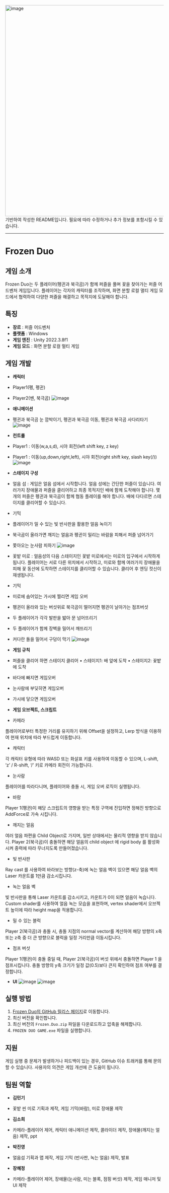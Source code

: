 <img width="671" alt="image" src="https://github.com/sodaakim/Frozen-Duo/assets/83997634/a1b72eb6-b06c-4cb3-9382-44255e8a55cc">기반하여 작성한 README입니다. 필요에 따라 수정하거나 추가 정보를 포함시킬 수 있습니다.

---
# Frozen Duo

## 게임 소개

Frozen Duo는 두 플레이어(펭귄과 북극곰)가 함께 퍼즐을 풀며 꽃을 찾아가는 퍼즐 어드벤처 게임입니다. 플레이어는 각자의 캐릭터를 조작하며, 화면 분할 로컬 멀티 게임 모드에서 협력하여 다양한 퍼즐을 해결하고 목적지에 도달해야 합니다.

## 특징

- **장르** : 퍼즐 어드벤처
- **플랫폼** : Windows
- **게임 엔진** : Unity 2022.3.8f1
- **게임 모드** : 화면 분할 로컬 멀티 게임

## 게임 개발

- **캐릭터**
- Player1(펭, 펭귄)
- Player2(벤, 북극곰)
![image](https://github.com/sodaakim/Frozen-Duo/assets/83997634/b26ed70d-4c3d-4556-99d2-8e51db126780)


- **애니메이션**
- 펭귄과 북극곰 눈 깜박이기, 펭귄과 북극곰 이동, 펭귄과 북극곰 사다리타기
![image](https://github.com/sodaakim/Frozen-Duo/assets/83997634/bb94a9ec-82bd-485f-9600-da2e3cf89d73)


- **컨트롤**
- Player1 : 이동(w,a,s,d), 시야 회전(left shift key, z key)
- Player1 : 이동(up,down,right,left), 시야 회전(right shift key, slash key(/))
![image](https://github.com/sodaakim/Frozen-Duo/assets/83997634/a2ae4881-4f0a-437b-b484-3a1d49f0309c)


- **스테이지 구성**
- 얼음 섬 : 게임은 얼음 섬에서 시작합니다. 얼음 성에는 간단한 퍼즐이 있습니다. 여러가지 장애물과 퍼즐을
클리어하고 최종 목적지인 배에 함께 도착해야 합니다. 몇개의 퍼즐은 펭귄과 북극곰이 함께 협동
플레이를 해야 합니다. 배에 다다르면 스테이지를 클리어할 수 있습니다.
- 기믹
- 플레이어가 밀 수 있는 빛 반사판을 활용한 얼음 녹이기
- 북극곰이 올라가면 깨지는 얼음과 펭귄이 밀리는 바람을 피해서 퍼즐 넘어가기
- 쫓아오는 눈사람 피하기
![image](https://github.com/sodaakim/Frozen-Duo/assets/83997634/9a231cbe-e508-451b-b0e3-f2dc2bfb8313)

- 꽃밭 미로 : 얼음성의 다음 스테이지인 꽃밭 미로에서는 미로의 입구에서 시작하게 됩니다. 플레이어는 서로
다른 위치에서 시작하고, 미로와 함께 여러가지 장애물을 피해 꽃 동산에 도착하면 스테이지를
클리어할 수 있습니다. 클리어 후 엔딩 컷신이 재생됩니다.
- 기믹
- 미로에 숨어있는 가시에 찔리면 게임 오버
- 펭귄이 올라와 있는 버섯위로 북극곰이 떨어지면 펭귄이 날아가는 점프버섯
- 두 플레이어가 각각 발판을 밟아 문 넘어뜨리기
- 두 플레이어가 함께 장벽을 밀어서 깨뜨리기
- 커다란 돌을 밀어서 구덩이 막기
![image](https://github.com/sodaakim/Frozen-Duo/assets/83997634/1ba5e1bf-7a7a-45c4-a051-0f3ba02e353f)

- **게임 규칙**
- 퍼즐을 클리어 하면 스테이지 클리어
• 스테이지1: 배 앞에 도착
• 스테이지2: 꽃밭에 도착
- 바다에 빠지면 게임오버
- 눈사람에 부딪히면 게임오버
- 가시에 닿으면 게임오버

- **게임 오브젝트, 스크립트**

- 카메라

플레이어로부터 특정한 거리를 유지하기 위해 Offset을 설정하고, Lerp 방식을 이용하여 현재
위치에 따라 부드럽게 이동합니다.

- 캐릭터

각 캐릭터 유형에 따라 WASD 또는 화살표 키를 사용하여 이동할 수 있으며, L-shift, ‘z’ / R-shift,
‘/’ 키로 카메라 회전이 가능합니다.

- 눈사람

플레이어를 따라다니며, 플레이어와 충돌 시, 게임 오버 로직이 실행됩니다.

- 바람

Player 1(펭귄)이 해당 스크립트의 영향을 받는 특정 구역에 진입하면 정해진 방향으로
AddForce로 가속 시킵니다.

- 깨지는 얼음

여러 얼음 파편을 Child Object로 가지며, 일반 상태에서는 물리적 영향을 받지 않습니다. Player
2(북극곰)이 충돌하면 해당 얼음의 child object 에 rigid body 를 활성화시켜 중력에 따라
무너지도록 만들어졌습니다.

- 빛 반사판

Ray cast 를 사용하여 바라보는 방향(z-축)에 녹는 얼음 벽이 있으면 해당 얼음 벽의 Laser
카운트를 1만큼 감소시킵니다.

- 녹는 얼음 벽

빛 반사판을 통해 Laser 카운트를 감소시키고, 카운트가 0이 되면 얼음이 녹습니다. Custom
shader를 사용하여 얼음 녹는 모습을 표현하며, vertex shader에서 오브젝트 높이에 따라 height
map을 적용합니다.

- 밀 수 있는 블럭

Player 2(북극곰)과 충돌 시, 충돌 지점의 normal vector를 계산하여 해당 방향의 x축 또는 z축
중 더 큰 방향으로 블럭을 일정 거리만큼 이동시킵니다.

- 점프 버섯

Player 1(펭귄)이 충돌 중일 때, Player 2(북극곰)이 버섯 위에서 충돌하면 Player 1 을
점프시킵니다. 충돌 방향의 y축 크기가 일정 값(0.5)보다 큰지 확인하여 점프 여부를 결정합니다.

- **UI**
![image](https://github.com/sodaakim/Frozen-Duo/assets/83997634/bb1274e5-5aea-4db6-a6ed-47a6626e16b4)
![image](https://github.com/sodaakim/Frozen-Duo/assets/83997634/a132cc7b-7acf-4641-8ed1-fd4c632272b7)


## 실행 방법

1. [Frozen Duo의 GitHub 릴리스 페이지](https://github.com/sodaakim/Frozen-Duo/releases)로 이동합니다.
2. 최신 버전을 확인합니다.
3. 최신 버전의 `Frozen.Duo.zip` 파일을 다운로드하고 압축을 해제합니다.
4. `FROZEN DUO GAME.exe` 파일을 실행합니다.

## 지원

게임 실행 중 문제가 발생하거나 피드백이 있는 경우, GitHub 이슈 트래커를 통해 문의할 수 있습니다. 사용자의 의견은 게임 개선에 큰 도움이 됩니다.

## 팀원 역할

- **김민기**
- 꽃밭 씬 미로 기획과 제작, 게임 기믹(바람), 미로 장애물 제작

- **김소희**
- 카메라-플레이어 제어, 캐릭터 애니메이션 제작, 콜라이더 제작, 장애물(깨지는 얼음) 제작, ppt

- **박진영**
- 얼음섬 기획과 맵 제작, 게임 기믹 (반사판, 녹는 얼음) 제작, 발표

- **장혜정**
- 카메라-플레이어 제어, 장애물(눈사람, 미는 블록, 점핑 버섯) 제작, 게임 매니저 및 UI 제작
